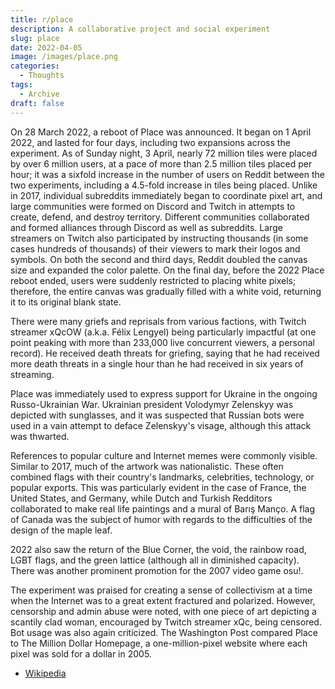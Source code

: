 ```yaml
---
title: r/place
description: A collaborative project and social experiment
slug: place
date: 2022-04-05
image: /images/place.png
categories:
  - Thoughts
tags:
  - Archive
draft: false
---
```


On 28 March 2022, a reboot of Place was announced. It began on 1 April 2022, and lasted for four days, including two expansions across the experiment. As of Sunday night, 3 April, nearly 72 million tiles were placed by over 6 million users, at a pace of more than 2.5 million tiles placed per hour; it was a sixfold increase in the number of users on Reddit between the two experiments, including a 4.5-fold increase in tiles being placed. Unlike in 2017, individual subreddits immediately began to coordinate pixel art, and large communities were formed on Discord and Twitch in attempts to create, defend, and destroy territory. Different communities collaborated and formed alliances through Discord as well as subreddits. Large streamers on Twitch also participated by instructing thousands (in some cases hundreds of thousands) of their viewers to mark their logos and symbols. On both the second and third days, Reddit doubled the canvas size and expanded the color palette. On the final day, before the 2022 Place reboot ended, users were suddenly restricted to placing white pixels; therefore, the entire canvas was gradually filled with a white void, returning it to its original blank state.

There were many griefs and reprisals from various factions, with Twitch streamer xQcOW (a.k.a. Félix Lengyel) being particularly impactful (at one point peaking with more than 233,000 live concurrent viewers, a personal record). He received death threats for griefing, saying that he had received more death threats in a single hour than he had received in six years of streaming.

Place was immediately used to express support for Ukraine in the ongoing Russo-Ukrainian War. Ukrainian president Volodymyr Zelenskyy was depicted with sunglasses, and it was suspected that Russian bots were used in a vain attempt to deface Zelenskyy's visage, although this attack was thwarted.

References to popular culture and Internet memes were commonly visible. Similar to 2017, much of the artwork was nationalistic. These often combined flags with their country's landmarks, celebrities, technology, or popular exports. This was particularly evident in the case of France, the United States, and Germany, while Dutch and Turkish Redditors collaborated to make real life paintings and a mural of Barış Manço. A flag of Canada was the subject of humor with regards to the difficulties of the design of the maple leaf.

2022 also saw the return of the Blue Corner, the void, the rainbow road, LGBT flags, and the green lattice (although all in diminished capacity). There was another prominent promotion for the 2007 video game osu!.

The experiment was praised for creating a sense of collectivism at a time when the Internet was to a great extent fractured and polarized. However, censorship and admin abuse were noted, with one piece of art depicting a scantily clad woman, encouraged by Twitch streamer xQc, being censored. Bot usage was also again criticized. The Washington Post compared Place to The Million Dollar Homepage, a one-million-pixel website where each pixel was sold for a dollar in 2005.

- [Wikipedia](<https://en.wikipedia.org/wiki/Place_(Reddit)>)
